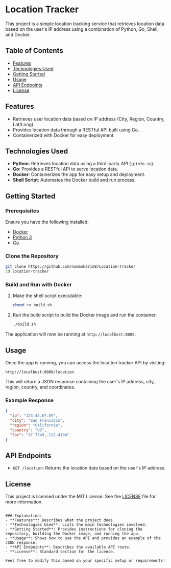 
# Location Tracker

This project is a simple location tracking service that retrieves location data based on the user's IP address using a combination of Python, Go, Shell, and Docker.

## Table of Contents

- [Features](#features)
- [Technologies Used](#technologies-used)
- [Getting Started](#getting-started)
- [Usage](#usage)
- [API Endpoints](#api-endpoints)
- [License](#license)

## Features

- Retrieves user location data based on IP address (City, Region, Country, Lat/Long).
- Provides location data through a RESTful API built using Go.
- Containerized with Docker for easy deployment.

## Technologies Used

- **Python**: Retrieves location data using a third-party API (`ipinfo.io`).
- **Go**: Provides a RESTful API to serve location data.
- **Docker**: Containerizes the app for easy setup and deployment.
- **Shell Script**: Automates the Docker build and run process.

## Getting Started

### Prerequisites

Ensure you have the following installed:

- [Docker](https://docs.docker.com/get-docker/)
- [Python 3](https://www.python.org/downloads/)
- [Go](https://golang.org/doc/install)

### Clone the Repository

```bash
git clone https://github.com/nomankarim8/Location-Tracker
cd location-tracker
```

### Build and Run with Docker

1. Make the shell script executable:

   ```bash
   chmod +x build.sh
   ```

2. Run the build script to build the Docker image and run the container:

   ```bash
   ./build.sh
   ```

The application will now be running at `http://localhost:8080`.

## Usage

Once the app is running, you can access the location tracker API by visiting:

```
http://localhost:8080/location
```

This will return a JSON response containing the user's IP address, city, region, country, and coordinates.

### Example Response

```json
{
  "ip": "123.45.67.89",
  "city": "San Francisco",
  "region": "California",
  "country": "US",
  "loc": "37.7749,-122.4194"
}
```

## API Endpoints

- `GET /location`: Returns the location data based on the user's IP address.

## License

This project is licensed under the MIT License. See the [LICENSE](LICENSE) file for more information.
```

### Explanation:
- **Features**: Describes what the project does.
- **Technologies Used**: Lists the main technologies involved.
- **Getting Started**: Provides instructions for cloning the repository, building the Docker image, and running the app.
- **Usage**: Shows how to use the API and provides an example of the JSON response.
- **API Endpoints**: Describes the available API route.
- **License**: Standard section for the license.

Feel free to modify this based on your specific setup or requirements!